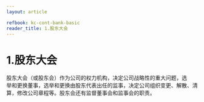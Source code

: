 ```yaml
---
layout: article

refbook: kc-cont-bank-basic
reader_title: 1.股东大会
---
```


# 1.股东大会

股东大会（或股东会）作为公司的权力机构，决定公司战略性的重大问题，选<br />
      举和更换董事，选举和更换由股东代表出任的监事，决定公司组织变更、解散、清<br />
    算，修改公司章程等。股东会还有监督董事会和监事会的职责。